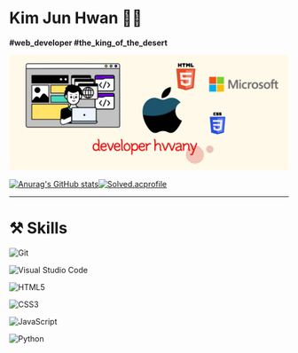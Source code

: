 # Kim Jun Hwan 🧑‍💻

**#web_developer #the_king_of_the_desert** 

![github_profile](README.assets/github_profile.jpg)



[![Anurag's GitHub stats](https://github-readme-stats.vercel.app/api?username=hvvany)](https://github.com/anuraghazra/github-readme-stats)[![Solved.acprofile](http://mazassumnida.wtf/api/v2/generate_badge?boj=kjunhwan98)](https://solved.ac/kjunhwan98)





---

# ⚒️ Skills

![Git](https://img.shields.io/badge/Git-F05032.svg?&style=for-the-badge&logo=Git&logoColor=white)

![Visual Studio Code](https://img.shields.io/badge/Visual%20Studio%20Code-007ACC.svg?&style=for-the-badge&logo=Visual%20Studio%20Code&logoColor=white)

![HTML5](https://img.shields.io/badge/HTML5-E34F26.svg?&style=for-the-badge&logo=HTML5&logoColor=white)

![CSS3](https://img.shields.io/badge/CSS3-1572B6.svg?&style=for-the-badge&logo=CSS3&logoColor=white)

![JavaScript](https://img.shields.io/badge/JavaScript-F7DF1E.svg?&style=for-the-badge&logo=JavaScript&logoColor=white)

![Python](https://img.shields.io/badge/Python-3776AB.svg?&style=for-the-badge&logo=Python&logoColor=white)









